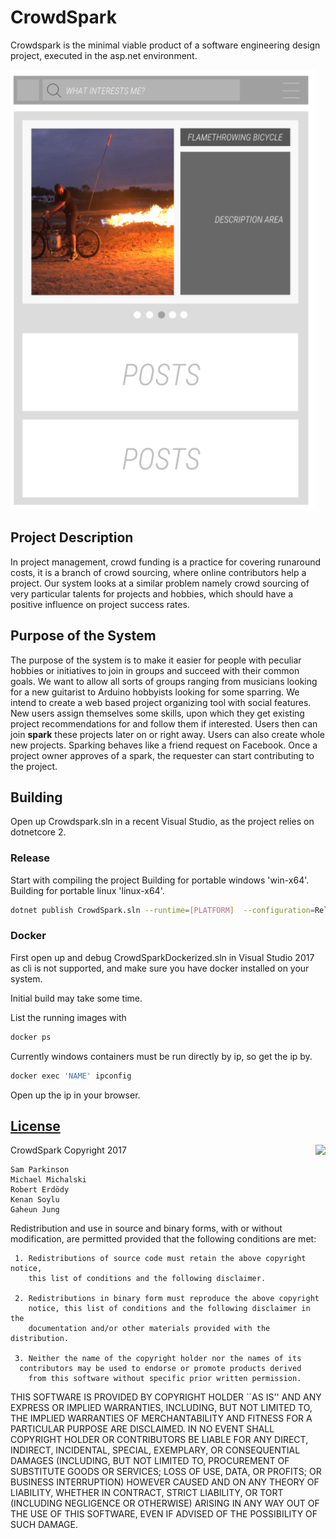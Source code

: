 # CrowdSpark
Crowdspark is the minimal viable product of a software engineering design project, executed in the asp.net environment.

![mockup](https://github.com/samparkinson/CrowdSpark/blob/master/mockup.png)

## Project Description
In project management, crowd funding is a practice for covering runaround costs, it is a branch of crowd sourcing, where online contributors help a project. Our system looks at a similar problem namely crowd sourcing of very particular talents for projects and hobbies, which should have a positive influence on project success rates.

## Purpose of the System
The purpose of the system is to make it easier for people with peculiar hobbies or initiatives to join in groups and succeed with their common goals. We want to allow all sorts of groups ranging from musicians looking for a new guitarist to Arduino hobbyists looking for some sparring.
We intend to create a web based project organizing tool with social features. New users assign themselves some skills, upon which they get existing project recommendations for and follow them if interested. Users then can join **spark** these projects later on or right away. Users can also create whole new projects. Sparking behaves like a friend request on Facebook. Once a project owner approves of a spark, the requester can start contributing to the project. 

## Building
Open up Crowdspark.sln in a recent Visual Studio, as the project relies on dotnetcore 2.

### Release
Start with compiling the project 
Building for portable windows 'win-x64'.
Building for portable linux 'linux-x64'.
```sh
dotnet publish CrowdSpark.sln --runtime=[PLATFORM]  --configuration=Release --self-contained
```

### Docker
First open up and debug CrowdSparkDockerized.sln in Visual Studio 2017 as cli is not supported, and make sure you have docker installed on your system.

Initial build may take some time.

List the running images with

```sh
docker ps
```

Currently windows containers must be run directly by ip, so get the ip by.

```sh
docker exec 'NAME' ipconfig
```

Open up the ip in your browser.


## [License](LICENSE.md)

<a href="http://opensource.org/licenses/BSD-3-Clause" target="_blank">
<img align="right" src="http://opensource.org/trademarks/opensource/OSI-Approved-License-100x137.png">
</a>
  CrowdSpark Copyright 2017 
  
    Sam Parkinson
    Michael Michalski
    Robert Erdödy
    Kenan Soylu
    Gaheun Jung

  Redistribution and use in source and binary forms, with or without
  modification, are permitted provided that the following conditions are met:

     1. Redistributions of source code must retain the above copyright notice,
        this list of conditions and the following disclaimer.

     2. Redistributions in binary form must reproduce the above copyright
        notice, this list of conditions and the following disclaimer in the
        documentation and/or other materials provided with the distribution.

     3. Neither the name of the copyright holder nor the names of its 
      contributors may be used to endorse or promote products derived 
        from this software without specific prior written permission.

  THIS SOFTWARE IS PROVIDED BY COPYRIGHT HOLDER ``AS IS'' AND ANY EXPRESS OR
  IMPLIED WARRANTIES, INCLUDING, BUT NOT LIMITED TO, THE IMPLIED WARRANTIES OF
  MERCHANTABILITY AND FITNESS FOR A PARTICULAR PURPOSE ARE DISCLAIMED. IN NO
  EVENT SHALL COPYRIGHT HOLDER OR CONTRIBUTORS BE LIABLE FOR ANY DIRECT,
  INDIRECT, INCIDENTAL, SPECIAL, EXEMPLARY, OR CONSEQUENTIAL DAMAGES
  (INCLUDING, BUT NOT LIMITED TO, PROCUREMENT OF SUBSTITUTE GOODS OR SERVICES;
  LOSS OF USE, DATA, OR PROFITS; OR BUSINESS INTERRUPTION) HOWEVER CAUSED AND
  ON ANY THEORY OF LIABILITY, WHETHER IN CONTRACT, STRICT LIABILITY, OR TORT
  (INCLUDING NEGLIGENCE OR OTHERWISE) ARISING IN ANY WAY OUT OF THE USE OF
  THIS SOFTWARE, EVEN IF ADVISED OF THE POSSIBILITY OF SUCH DAMAGE.
